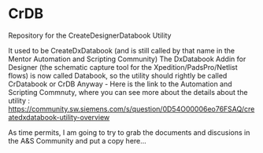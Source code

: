 # CrDB
Repository for the CreateDesignerDatabook Utility

It used to be CreateDxDatabook (and is still called by that name in the Mentor Automation and Scripting Community) 
The DxDatabook Addin for Designer (the schematic capture tool for the Xpedition/PadsPro/Netlist flows) is now called Databook, 
so the utility should rightly be called CrDatabook or CrDB 
Anyway - Here is the link to the Automation and Scripting Commnuty, where you can see more about the details about the utility : 
https://community.sw.siemens.com/s/question/0D54O00006eo76FSAQ/createdxdatabook-utility-overview

As time permits, I am going to try to grab the documents and discusions in the A&S Community and put a copy here...


